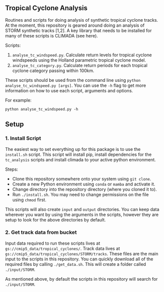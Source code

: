 ## Tropical Cyclone Analysis
Routines and scripts for doing analysis of synthetic tropical cyclone tracks.
At the moment, this repository is geared around doing an analysis of STORM synthetic tracks [1,2].
A key library that needs to be installed for many of these scripts is CLIMADA (see here).

Scripts:

1. `analyse_tc_windspeed.py`. Calculate return levels for tropical cyclone windspeeds using the Holland parametric tropical cyclone model.
2. `analyse_tc_category.py`. Calculate return periods for each tropical cyclone category passing within 100km.

These scripts should be used from the command line using `python analyse_tc_windspeed.py [args]`. You can use the `-h` flag to get more information on how to use each script, arguments and options. 

For example:

`python analyse_tc_windspeed.py -h`


## Setup

### 1. Install Script

The easiest way to set everything up for this package is to use the `install.sh` script.
This script will install pip, install dependencies for the `tc_analysis` scripts and install
climada to your active python environment.

Steps:

* Clone this repository somewhere onto your system using `git clone`.
* Create a new Python environment using `conda` or `mamba` and activate it.
* Change directory into the repository directory (where you cloned it to).
* Run `./install.sh`. You may need to change permissions on the file using `chmod` first.

This scripts will also create `input` and `output` directories. You can keep data wherever you want
by using the arguments in the scripts, however they are setup to look for the above directories by
default.

### 2. Get track data from bucket

Input data required to run these scripts lives at `gs://cmip5_data/tropical_cyclones/`. 
Track data lives at `gs://cmip5_data/tropical_cyclones/STORM/tracks`. These files are the
main input to the scripts in this repository. You can quickly download all of the required
files by calling `./get_data.sh`. This will create a folder called `./input/STORM`.

As mentioned above, by default the scripts in this repository will search for `./input/STORM`.
